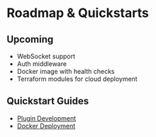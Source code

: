 # Roadmap & Quickstarts

## Upcoming
- WebSocket support
- Auth middleware
- Docker image with health checks
- Terraform modules for cloud deployment

## Quickstart Guides
- [Plugin Development](./examples.md)
- [Docker Deployment](./deployment.md)
